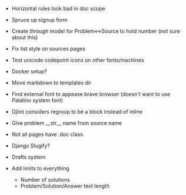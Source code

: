 - Horizontal rules look bad in doc scope
- Spruce up signup form

- Create _through_ model for Problem<->Source to hold number (not sure about this)

- Fix list style on sources pages

- Test unicode codepoint icons on other fonts/machines

- Docker setup?

- Move markdown to templates dir

- Find external font to appease brave browser (doesn't want to use Palatino system font)

- Djlint considers regroup to be a block instead of inline

- Give problem \_\_str\_\_ name from source name

- Not all pages have .doc class

- Django Slugify?

- Drafts system

- Add limits to everything
  - Number of solutions
  - Problem/Solution/Answer text length
